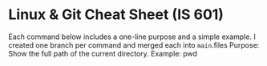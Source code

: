 # Linux & Git Cheat Sheet (IS 601)

Each command below includes a one-line purpose and a simple example.
I created one branch per command and merged each into `main`.files
Purpose: Show the full path of the current directory.
Example: pwd

